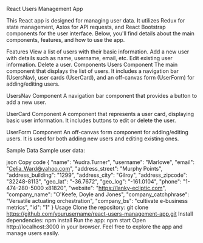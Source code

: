 
React Users Management App

This React app is designed for managing user data. It utilizes Redux for state management, Axios for API requests, and React Bootstrap components for the user interface. Below, you'll find details about the main components, features, and how to use the app.

Features
View a list of users with their basic information.
Add a new user with details such as name, username, email, etc.
Edit existing user information.
Delete a user.
Components
Users Component
The main component that displays the list of users. It includes a navigation bar (UsersNav), user cards (UserCard), and an off-canvas form (UserForm) for adding/editing users.

UsersNav Component
A navigation bar component that provides a button to add a new user.

UserCard Component
A component that represents a user card, displaying basic user information. It includes buttons to edit or delete the user.

UserForm Component
An off-canvas form component for adding/editing users. It is used for both adding new users and editing existing ones.

Sample Data
Sample user data:

json
Copy code
{
  "name": "Audra.Turner",
  "username": "Marlowe",
  "email": "Celia_Ward@yahoo.com",
  "address_street": "Murphy Points",
  "address_building": "1299",
  "address_city": "Gilroy",
  "address_zipcode": "32248-8113",
  "geo_lat": "-36.7672",
  "geo_log": "-161.0104",
  "phone": "1-474-280-5000 x81820",
  "website": "https://lanky-ecliptic.com",
  "company_name": "O'Keefe, Doyle and Jones",
  "company_catchphrase": "Versatile actuating orchestration",
  "company_bs": "cultivate e-business metrics",
  "id": "1"
}
Usage
Clone the repository: git clone https://github.com/yourusername/react-users-management-app.git
Install dependencies: npm install
Run the app: npm start
Open http://localhost:3000 in your browser.
Feel free to explore the app and manage users easily.